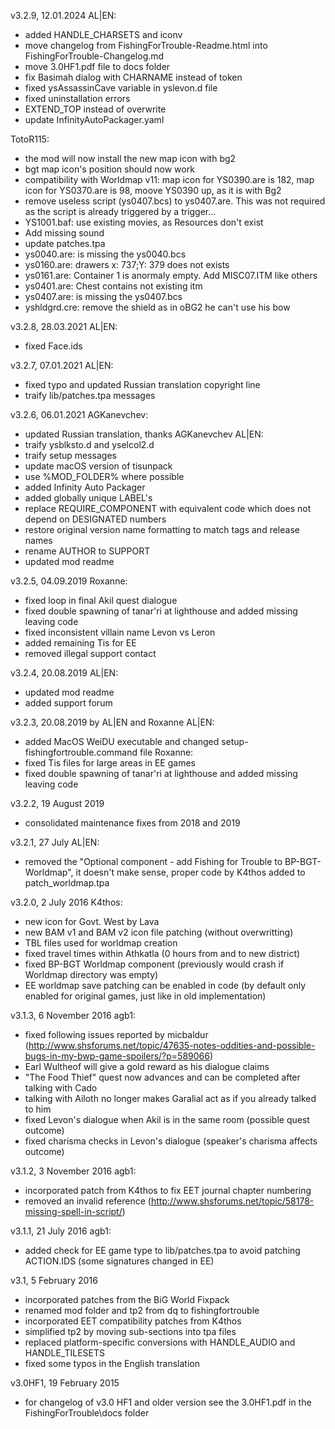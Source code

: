 v3.2.9, 12.01.2024
 AL|EN:
 - added HANDLE_CHARSETS and iconv
 - move changelog from FishingForTrouble-Readme.html into FishingForTrouble-Changelog.md
 - move 3.0HF1.pdf file to docs folder
 - fix Basimah dialog with CHARNAME instead of token
 - fixed ysAssassinCave variable in yslevon.d file
 - fixed uninstallation errors
 - EXTEND_TOP instead of overwrite
 - update InfinityAutoPackager.yaml

 TotoR115:
 - the mod will now install the new map icon with bg2
 - bgt map icon's position should now work
 - compatibility with Worldmap v11: map icon for YS0390.are is 182, map icon for YS0370.are is 98, moove YS0390 up, as it is with Bg2
 - remove useless script (ys0407.bcs) to ys0407.are. This was not required as the script is already triggered by a trigger...
 - YS1001.baf: use existing movies, as Resources don't exist
 - Add missing sound
 - update patches.tpa
 - ys0040.are: is missing the ys0040.bcs
 - ys0160.are: drawers x: 737;Y: 379 does not exists
 - ys0161.are: Container 1 is anormaly empty. Add MISC07.ITM like others
 - ys0401.are: Chest contains not existing itm
 - ys0407.are: is missing the ys0407.bcs
 - yshldgrd.cre: remove the shield as in oBG2 he can't use his bow

v3.2.8, 28.03.2021
 AL|EN:
 - fixed Face.ids

v3.2.7, 07.01.2021
 AL|EN:
 - fixed typo and updated Russian translation copyright line
 - traify lib/patches.tpa messages

v3.2.6, 06.01.2021
 AGKanevchev:
 - updated Russian translation, thanks AGKanevchev
 AL|EN:
 - traify ysblksto.d and yselcol2.d
 - traify setup messages
 - update macOS version of tisunpack
 - use %MOD_FOLDER% where possible
 - added Infinity Auto Packager
 - added globally unique LABEL's
 - replace REQUIRE_COMPONENT with equivalent code which does not depend on DESIGNATED numbers
 - restore original version name formatting to match tags and release names
 - rename AUTHOR to SUPPORT
 - updated mod readme
 
v3.2.5, 04.09.2019
 Roxanne:
 - fixed loop in final Akil quest dialogue
 - fixed double spawning of tanar'ri at lighthouse and added missing leaving code
 - fixed inconsistent villain name Levon vs Leron
 - added remaining Tis for EE
 - removed illegal support contact

v3.2.4, 20.08.2019
 AL|EN:
 - updated mod readme
 - added support forum

v3.2.3, 20.08.2019 by AL|EN and Roxanne
 AL|EN:
 - added MacOS WeiDU executable and changed setup-fishingfortrouble.command file
 Roxanne:
 - fixed Tis files for large areas in EE games
 - fixed double spawning of tanar'ri at lighthouse and added missing leaving code

v3.2.2, 19 August 2019
 - consolidated maintenance fixes from 2018 and 2019

v3.2.1, 27 July
 AL|EN:
 - removed the "Optional component - add Fishing for Trouble to BP-BGT-Worldmap", it doesn't make sense, proper code by K4thos added to patch_worldmap.tpa

v3.2.0, 2 July 2016
 K4thos:
 - new icon for Govt. West by Lava
 - new BAM v1 and BAM v2 icon file patching (without overwritting)
 - TBL files used for worldmap creation
 - fixed travel times within Athkatla (0 hours from and to new district)
 - fixed BP-BGT Worldmap component (previously would crash if Worldmap directory was empty)
 - EE worldmap save patching can be enabled in code (by default only enabled for original games, just like in old implementation)

v3.1.3, 6 November 2016
 agb1:
 - fixed following issues reported by micbaldur (http://www.shsforums.net/topic/47635-notes-oddities-and-possible-bugs-in-my-bwp-game-spoilers/?p=589066)
 - Earl Wultheof will give a gold reward as his dialogue claims
 - "The Food Thief" quest now advances and can be completed after talking with Cado
 - talking with Ailoth no longer makes Garalial act as if you already talked to him
 - fixed Levon's dialogue when Akil is in the same room (possible quest outcome)
 - fixed charisma checks in Levon's dialogue (speaker's charisma affects outcome)

v3.1.2, 3 November 2016
 agb1:
 - incorporated patch from K4thos to fix EET journal chapter numbering
 - removed an invalid reference (http://www.shsforums.net/topic/58178-missing-spell-in-script/)

v3.1.1, 21 July 2016
 agb1:
 - added check for EE game type to lib/patches.tpa to avoid patching ACTION.IDS (some signatures changed in EE)

v3.1, 5 February 2016
 - incorporated patches from the BiG World Fixpack
 - renamed mod folder and tp2 from dq to fishingfortrouble
 - incorporated EET compatibility patches from K4thos
 - simplified tp2 by moving sub-sections into tpa files
 - replaced platform-specific conversions with HANDLE_AUDIO and HANDLE_TILESETS
 - fixed some typos in the English translation

v3.0HF1, 19 February 2015
 - for changelog of v3.0 HF1 and older version see the 3.0HF1.pdf in the FishingForTrouble\docs folder